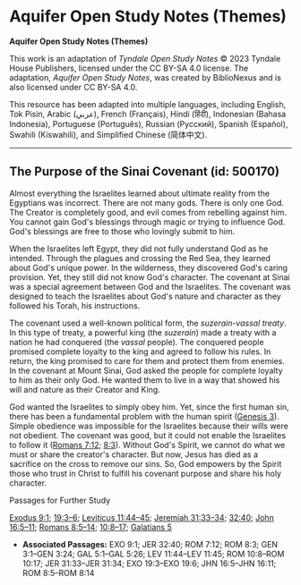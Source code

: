 # Aquifer Open Study Notes (Themes)

**Aquifer Open Study Notes (Themes)**

This work is an adaptation of *Tyndale Open Study Notes* © 2023 Tyndale House Publishers, licensed under the CC BY\-SA 4\.0 license. The adaptation, *Aquifer Open Study Notes*, was created by BiblioNexus and is also licensed under CC BY\-SA 4\.0\.

This resource has been adapted into multiple languages, including English, Tok Pisin, Arabic (عربي), French (Français), Hindi (हिंदी), Indonesian (Bahasa Indonesia), Portuguese (Português), Russian (Русский), Spanish (Español), Swahili (Kiswahili), and Simplified Chinese (简体中文).



--------------------------------

## The Purpose of the Sinai Covenant (id: 500170)

Almost everything the Israelites learned about ultimate reality from the Egyptians was incorrect. There are not many gods. There is only one God. The Creator is completely good, and evil comes from rebelling against him. You cannot gain God's blessings through magic or trying to influence God. God's blessings are free to those who lovingly submit to him.

When the Israelites left Egypt, they did not fully understand God as he intended. Through the plagues and crossing the Red Sea, they learned about God's unique power. In the wilderness, they discovered God's caring provision. Yet, they still did not know God's character. The covenant at Sinai was a special agreement between God and the Israelites. The covenant was designed to teach the Israelites about God's nature and character as they followed his Torah, his instructions.

The covenant used a well\-known political form, the *suzerain\-vassal treaty*. In this type of treaty, a powerful king (the *suzerain*) made a treaty with a nation he had conquered (the *vassal* people). The conquered people promised complete loyalty to the king and agreed to follow his rules. In return, the king promised to care for them and protect them from enemies. In the covenant at Mount Sinai, God asked the people for complete loyalty to him as their only God. He wanted them to live in a way that showed his will and nature as their Creator and King.

God wanted the Israelites to simply obey him. Yet, since the first human sin, there has been a fundamental problem with the human spirit ([Genesis 3](https://ref.ly/Gen3:1-Gen3:24)). Simple obedience was impossible for the Israelites because their wills were not obedient. The covenant was good, but it could not enable the Israelites to follow it ([Romans 7:12](https://ref.ly/Rom7:12); [8:3](https://ref.ly/Rom8:3)). Without God's Spirit, we cannot do what we must or share the creator's character. But now, Jesus has died as a sacrifice on the cross to remove our sins. So, God empowers by the Spirit those who trust in Christ to fulfill his covenant purpose and share his holy character.

Passages for Further Study

[Exodus 9:1](https://ref.ly/Exod9:1); [19:3–6](https://ref.ly/Exod19:3-Exod19:6); [Leviticus 11:44–45](https://ref.ly/Lev11:44-Lev11:45); [Jeremiah 31:33–34](https://ref.ly/Jer31:33-Jer31:34); [32:40](https://ref.ly/Jer32:40); [John 16:5–11](https://ref.ly/John16:5-John16:11); [Romans 8:5–14](https://ref.ly/Rom8:5-Rom8:14); [10:8–17](https://ref.ly/Rom10:8-Rom10:17); [Galatians 5](https://ref.ly/Gal5:1-Gal5:26)

* **Associated Passages:** EXO 9:1; JER 32:40; ROM 7:12; ROM 8:3; GEN 3:1–GEN 3:24; GAL 5:1–GAL 5:26; LEV 11:44–LEV 11:45; ROM 10:8–ROM 10:17; JER 31:33–JER 31:34; EXO 19:3–EXO 19:6; JHN 16:5–JHN 16:11; ROM 8:5–ROM 8:14


